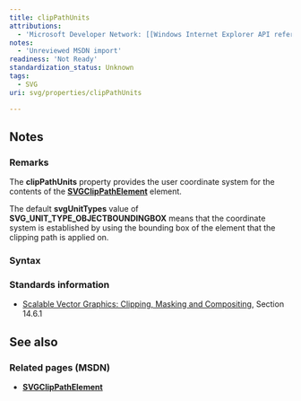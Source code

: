 ```yaml
---
title: clipPathUnits
attributions:
  - 'Microsoft Developer Network: [[Windows Internet Explorer API reference](http://msdn.microsoft.com/en-us/library/ie/hh828809%28v=vs.85%29.aspx) Article]'
notes:
  - 'Unreviewed MSDN import'
readiness: 'Not Ready'
standardization_status: Unknown
tags:
  - SVG
uri: svg/properties/clipPathUnits

---
```

## <span>Notes</span>

### <span>Remarks</span>

The **clipPathUnits** property provides the user coordinate system for the contents of the [**SVGClipPathElement**](/svg/elements/clipPath) element.

The default **svgUnitTypes** value of **SVG\_UNIT\_TYPE\_OBJECTBOUNDINGBOX** means that the coordinate system is established by using the bounding box of the element that the clipping path is applied on.

### <span>Syntax</span>

### <span>Standards information</span>

-   [Scalable Vector Graphics: Clipping, Masking and Compositing](http://go.microsoft.com/fwlink/p/?linkid=199810), Section 14.6.1

## <span>See also</span>

### <span>Related pages (MSDN)</span>

-   [**SVGClipPathElement**](/svg/elements/clipPath)
